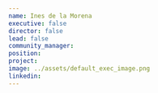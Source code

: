 ```yaml
---
name: Ines de la Morena
executive: false
director: false
lead: false
community_manager:   
position:  
project:  
image: ../assets/default_exec_image.png
linkedin: 
---
```

